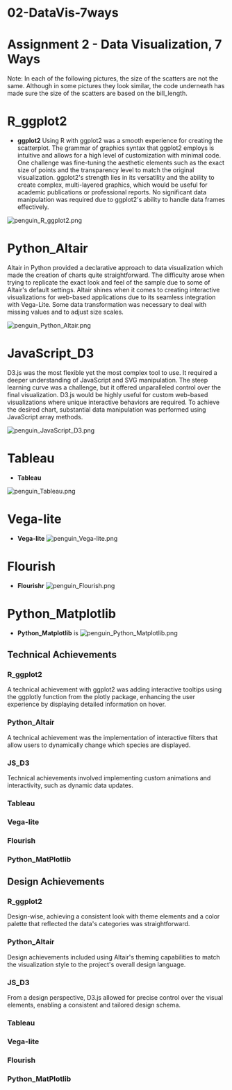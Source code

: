 # 02-DataVis-7ways

Assignment 2 - Data Visualization, 7 Ways  
===

Note: In each of the following pictures, the size of the scatters are not the same. Although in some pictures they look similar, the code underneath has made sure the size of the scatters are based on the bill_length.  

# R_ggplot2

- **ggplot2** 
Using R with ggplot2 was a smooth experience for creating the scatterplot. The grammar of graphics syntax that ggplot2 employs is intuitive and allows for a high level of customization with minimal code. One challenge was fine-tuning the aesthetic elements such as the exact size of points and the transparency level to match the original visualization. ggplot2's strength lies in its versatility and the ability to create complex, multi-layered graphics, which would be useful for academic publications or professional reports. No significant data manipulation was required due to ggplot2's ability to handle data frames effectively.

![penguin_R_ggplot2.png](<img/penguin_R_ggplot2.png>)

# Python_Altair 
Altair in Python provided a declarative approach to data visualization which made the creation of charts quite straightforward. The difficulty arose when trying to replicate the exact look and feel of the sample due to some of Altair's default settings. Altair shines when it comes to creating interactive visualizations for web-based applications due to its seamless integration with Vega-Lite. Some data transformation was necessary to deal with missing values and to adjust size scales. 

![penguin_Python_Altair.png](<img/penguin_Python_Altair.png>)

# JavaScript_D3
D3.js was the most flexible yet the most complex tool to use. It required a deeper understanding of JavaScript and SVG manipulation. The steep learning curve was a challenge, but it offered unparalleled control over the final visualization. D3.js would be highly useful for custom web-based visualizations where unique interactive behaviors are required. To achieve the desired chart, substantial data manipulation was performed using JavaScript array methods. 

![penguin_JavaScript_D3.png](<img/penguin_JavaScript_D3.png>)



 # Tableau

 - **Tableau** 

 ![penguin_Tableau.png](<img/penguin_Tableau.png>)


# Vega-lite

- **Vega-lite** 
![penguin_Vega-lite.png](<img/penguin_Vega-lite.png>)



# Flourish

- **Flourishr** 
![penguin_Flourish.png](<img/penguin_Flourish.png>)


# Python_Matplotlib

- **Python_Matplotlib** is
![penguin_Python_Matplotlib.png](<img/penguin_Python_Matplotlib.png>)

















## Technical Achievements

### R_ggplot2
A technical achievement with ggplot2 was adding interactive tooltips using the ggplotly function from the plotly package, enhancing the user experience by displaying detailed information on hover.
### Python_Altair
A technical achievement was the implementation of interactive filters that allow users to dynamically change which species are displayed. 
### JS_D3
Technical achievements involved implementing custom animations and interactivity, such as dynamic data updates. 
### Tableau

### Vega-lite

### Flourish


### Python_MatPlotlib



## Design Achievements

### R_ggplot2
Design-wise, achieving a consistent look with theme elements and a color palette that reflected the data's categories was straightforward.
### Python_Altair
Design achievements included using Altair's theming capabilities to match the visualization style to the project's overall design language.
### JS_D3
From a design perspective, D3.js allowed for precise control over the visual elements, enabling a consistent and tailored design schema.
### Tableau

### Vega-lite

### Flourish


### Python_MatPlotlib
